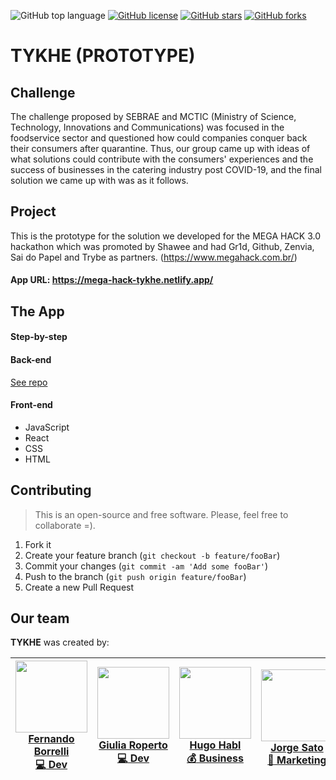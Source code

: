 ![GitHub top language](https://img.shields.io/github/languages/top/giuroperto/megahack-front)
[![GitHub license](https://img.shields.io/github/license/giuroperto/megahack-front)](https://github.com/giuroperto/megahack-front/blob/dev/LICENSE)
[![GitHub stars](https://img.shields.io/github/stars/giuroperto/megahack-front)](https://github.com/giuroperto/megahack-front/stargazers)
[![GitHub forks](https://img.shields.io/github/forks/giuroperto/megahack-front)](https://github.com/giuroperto/megahack-front/network)

# **TYKHE** (PROTOTYPE)

## Challenge

The challenge proposed by SEBRAE and MCTIC (Ministry of Science, Technology, Innovations and Communications) was focused in the foodservice sector and questioned how could companies conquer back their consumers after quarantine. Thus, our group came up with ideas of what solutions could contribute with the consumers' experiences and the success of businesses in the catering industry post COVID-19, and the final solution we came up with was as it follows.

## Project

This is the prototype for the solution we developed for the MEGA HACK 3.0 hackathon which was promoted by Shawee and had Gr1d, Github, Zenvia, Sai do Papel and Trybe as partners.
(https://www.megahack.com.br/)

#### App URL: https://mega-hack-tykhe.netlify.app/


## The App


#### Step-by-step



#### Back-end
[See repo](https://github.com/giuroperto/megahack-back)

#### Front-end

- JavaScript
- React
- CSS
- HTML

## Contributing
>This is an open-source and free software. Please, feel free to collaborate =).

1. Fork it 
2. Create your feature branch (`git checkout -b feature/fooBar`)
3. Commit your changes (`git commit -am 'Add some fooBar'`)
4. Push to the branch (`git push origin feature/fooBar`)
5. Create a new Pull Request

## Our team

**TYKHE** was created by:

|<img src="https://media-exp1.licdn.com/dms/image/C5603AQF_vneV9MrXdQ/profile-displayphoto-shrink_400_400/0?e=1598486400&v=beta&t=XBMkASOtLJdpiFU6nHFpUPuXD9BI_cJmF2iqO9vHbYg" width="115"><br/> [**Fernando Borrelli<br/> :computer: Dev**](https://www.linkedin.com/in/fernando-borrelli/) |<img src="https://media-exp1.licdn.com/dms/image/C4D03AQEidRW39hPwvA/profile-displayphoto-shrink_400_400/0?e=1598486400&v=beta&t=GrV9ioZBp9uyX3Zz7uj_uC-FY-wVuOTspSB8dRRCWUU" width="115"><br/> [**Giulia Roperto<br/> :computer: Dev**](https://www.linkedin.com/in/giuliaroperto/) |<img src="https://media-exp1.licdn.com/dms/image/C4E03AQFfqw6srZSseA/profile-displayphoto-shrink_400_400/0?e=1598486400&v=beta&t=wfs1wqPzJqDVzOM8EupZydLhObzkMCN9Uv5ImgPhzyU" width="115"><br/> [**Hugo Habl<br/> :moneybag: Business**](https://www.linkedin.com/in/hugo-habl/) |<img src="https://media-exp1.licdn.com/dms/image/C4D03AQHMBjcsiXDK5g/profile-displayphoto-shrink_400_400/0?e=1598486400&v=beta&t=k2rJLVD2UPBVYAON_BFNA4_MRyAdZR1BZXmrEi_Ppac" width="115"><br/> [**Jorge Sato<br/> :dart: Marketing**](https://www.linkedin.com/in/jorge-sato-81969522/) |<img src="https://media-exp1.licdn.com/dms/image/C4D03AQHinh-R2X_Qkg/profile-displayphoto-shrink_400_400/0?e=1598486400&v=beta&t=-vPNDnJtNhFN28M8ElRoumQux1K8wJ_jxZ1DNYGpsUg" width="115"><br/> [**Vinícius Salinas<br/> :art: UX**](https://www.linkedin.com/in/vinicius-salinas/) |
|---|---|---|---|---|
